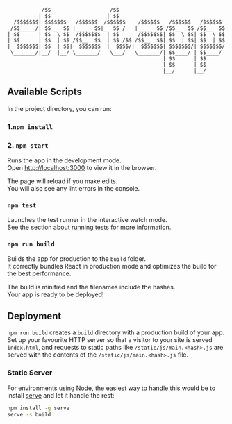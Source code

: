 ```
           /$$                   /$$                                  
          | $$                  | $$                                  
  /$$$$$$$| $$$$$$$   /$$$$$$  /$$$$$$    /$$$$$$   /$$$$$$   /$$$$$$ 
 /$$_____/| $$__  $$ |____  $$|_  $$_/   |____  $$ /$$__  $$ /$$__  $$
| $$      | $$  \ $$  /$$$$$$$  | $$      /$$$$$$$| $$  \ $$| $$  \ $$
| $$      | $$  | $$ /$$__  $$  | $$ /$$ /$$__  $$| $$  | $$| $$  | $$
|  $$$$$$$| $$  | $$|  $$$$$$$  |  $$$$/|  $$$$$$$| $$$$$$$/| $$$$$$$/
 \_______/|__/  |__/ \_______/   \___/   \_______/| $$____/ | $$____/ 
                                                  | $$      | $$      
                                                  | $$      | $$      
                                                  |__/      |__/ 
```

## Available Scripts

In the project directory, you can run:

### 1.`npm install`
### 2. `npm start`

Runs the app in the development mode.<br>
Open [http://localhost:3000](http://localhost:3000) to view it in the browser.

The page will reload if you make edits.<br>
You will also see any lint errors in the console.

### `npm test`

Launches the test runner in the interactive watch mode.<br>
See the section about [running tests](#running-tests) for more information.

### `npm run build`

Builds the app for production to the `build` folder.<br>
It correctly bundles React in production mode and optimizes the build for the best performance.

The build is minified and the filenames include the hashes.<br>
Your app is ready to be deployed!


## Deployment

`npm run build` creates a `build` directory with a production build of your app. Set up your favourite HTTP server so that a visitor to your site is served `index.html`, and requests to static paths like `/static/js/main.<hash>.js` are served with the contents of the `/static/js/main.<hash>.js` file.

### Static Server

For environments using [Node](https://nodejs.org/), the easiest way to handle this would be to install [serve](https://github.com/zeit/serve) and let it handle the rest:

```sh
npm install -g serve
serve -s build
```

